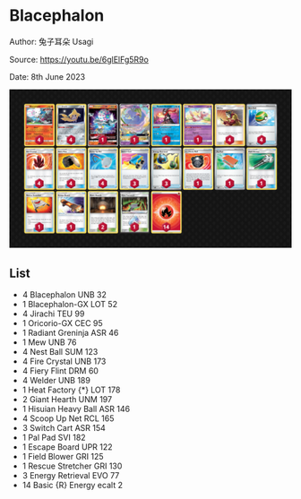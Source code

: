 # Blacephalon

Author: 兔子耳朵 Usagi

Source: <https://youtu.be/6glElFg5R9o>

Date: 8th June 2023

![decklist](../images/../../images/SVI/Blacephalon/1-%20Blacephalon.png)

## List

* 4 Blacephalon UNB 32
* 1 Blacephalon-GX LOT 52
* 4 Jirachi TEU 99
* 1 Oricorio-GX CEC 95
* 1 Radiant Greninja ASR 46
* 1 Mew UNB 76
* 4 Nest Ball SUM 123
* 4 Fire Crystal UNB 173
* 4 Fiery Flint DRM 60
* 4 Welder UNB 189
* 1 Heat Factory {*} LOT 178
* 2 Giant Hearth UNM 197
* 1 Hisuian Heavy Ball ASR 146
* 4 Scoop Up Net RCL 165
* 3 Switch Cart ASR 154
* 1 Pal Pad SVI 182
* 1 Escape Board UPR 122
* 1 Field Blower GRI 125
* 1 Rescue Stretcher GRI 130
* 3 Energy Retrieval EVO 77
* 14 Basic {R} Energy ecalt 2
